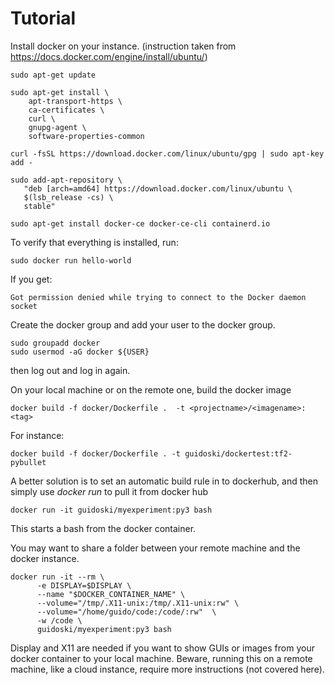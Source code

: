 # Tutorial

Install docker on your instance. 
(instruction taken from https://docs.docker.com/engine/install/ubuntu/)

```
sudo apt-get update

sudo apt-get install \
    apt-transport-https \
    ca-certificates \
    curl \
    gnupg-agent \
    software-properties-common

curl -fsSL https://download.docker.com/linux/ubuntu/gpg | sudo apt-key add -

sudo add-apt-repository \
   "deb [arch=amd64] https://download.docker.com/linux/ubuntu \
   $(lsb_release -cs) \
   stable"

sudo apt-get install docker-ce docker-ce-cli containerd.io
```

To verify that everything is installed, run:

```
sudo docker run hello-world
```

If you get:
```
Got permission denied while trying to connect to the Docker daemon socket
```

Create the docker group and add your user to the docker group.

```
sudo groupadd docker
sudo usermod -aG docker ${USER}
```

then log out and log in again.


On your local machine or on the remote one, build the docker image

```
docker build -f docker/Dockerfile .  -t <projectname>/<imagename>:<tag>
```

For instance:

```
docker build -f docker/Dockerfile . -t guidoski/dockertest:tf2-pybullet
```


A better solution is to set an automatic build rule in to dockerhub, 
and then simply use *docker run* to pull it from docker hub

```
docker run -it guidoski/myexperiment:py3 bash
``` 

This starts a bash from the docker container.

You may want to share a folder between your remote machine and the docker instance.

```
docker run -it --rm \
      -e DISPLAY=$DISPLAY \
      --name "$DOCKER_CONTAINER_NAME" \
      --volume="/tmp/.X11-unix:/tmp/.X11-unix:rw" \
      --volume="/home/guido/code:/code/:rw"  \
      -w /code \
      guidoski/myexperiment:py3 bash
```

Display and X11 are needed if you want to show GUIs or images from your docker container to your local machine. Beware, running this on a remote machine, like a cloud instance, require more instructions (not covered here).
